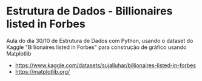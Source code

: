 # Estrutura de Dados - Billionaires listed in Forbes 

Aula do dia 30/10 de Estrutura de Dados com Python, usando o dataset do Kaggle "Billionaires listed in Forbes" para construção de gráfico usando Matplotlib

+ https://www.kaggle.com/datasets/sujalluhar/billionaires-listed-in-forbes
+ https://matplotlib.org/
